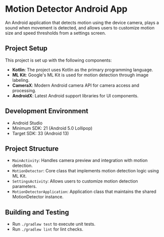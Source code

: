 # Motion Detector Android App

An Android application that detects motion using the device camera, plays a sound when movement is detected, and allows users to customize motion size and speed thresholds from a settings screen.

## Project Setup

This project is set up with the following components:

- **Kotlin**: The project uses Kotlin as the primary programming language.
- **ML Kit**: Google's ML Kit is used for motion detection through image labeling.
- **CameraX**: Modern Android camera API for camera access and processing.
- **AndroidX**: Latest Android support libraries for UI components.

## Development Environment

- Android Studio
- Minimum SDK: 21 (Android 5.0 Lollipop)
- Target SDK: 33 (Android 13)

## Project Structure

- `MainActivity`: Handles camera preview and integration with motion detection.
- `MotionDetector`: Core class that implements motion detection logic using ML Kit.
- `SettingsActivity`: Allows users to customize motion detection parameters.
- `MotionDetectorApplication`: Application class that maintains the shared MotionDetector instance.

## Building and Testing

- Run `./gradlew test` to execute unit tests.
- Run `./gradlew lint` for lint checks.
